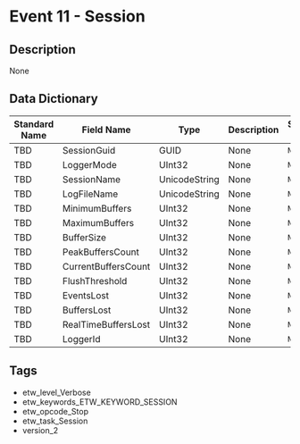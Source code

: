 # Event 11 - Session

## Description
None

## Data Dictionary
|Standard Name|Field Name|Type|Description|Sample Value|
|---|---|---|---|---|
|TBD|SessionGuid|GUID|None|`None`|
|TBD|LoggerMode|UInt32|None|`None`|
|TBD|SessionName|UnicodeString|None|`None`|
|TBD|LogFileName|UnicodeString|None|`None`|
|TBD|MinimumBuffers|UInt32|None|`None`|
|TBD|MaximumBuffers|UInt32|None|`None`|
|TBD|BufferSize|UInt32|None|`None`|
|TBD|PeakBuffersCount|UInt32|None|`None`|
|TBD|CurrentBuffersCount|UInt32|None|`None`|
|TBD|FlushThreshold|UInt32|None|`None`|
|TBD|EventsLost|UInt32|None|`None`|
|TBD|BuffersLost|UInt32|None|`None`|
|TBD|RealTimeBuffersLost|UInt32|None|`None`|
|TBD|LoggerId|UInt32|None|`None`|

## Tags
* etw_level_Verbose
* etw_keywords_ETW_KEYWORD_SESSION
* etw_opcode_Stop
* etw_task_Session
* version_2
